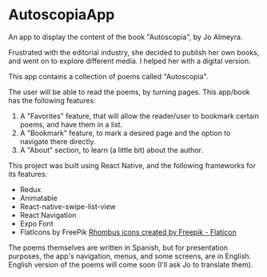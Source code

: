 # AutoscopiaApp
An app to display the content of the book "Autoscopia", by Jo Almeyra.

Frustrated with the editorial industry, she decided to publish her own books, and went on to explore different media. I helped her with a digital version. 

This app contains a collection of poems called "Autoscopia". 

The user will be able to read the poems, by turning pages. This app/book has the following features:

1. A "Favorites" feature, that will allow the reader/user to bookmark certain poems, and have them in a list. 
2. A "Bookmark" feature, to mark a desired page and the option to navigate there directly. 
3. A "About" section, to learn (a little bit) about the author.

This project was built using React Native, and the following frameworks for its features: 

 - Redux
 - Animatable
 - React-native-swipe-list-view
 - React Navigation
 - Expo Font
 - FlatIcons by FreePik <a href="https://www.flaticon.com/free-icons/rhombus" title="rhombus icons">Rhombus icons created by Freepik - Flaticon</a>


The poems themselves are written in Spanish, but for presentation purposes, the app's navigation, menus, and some screens, are in English. English version of the poems will come soon (I'll ask Jo to translate them). 




